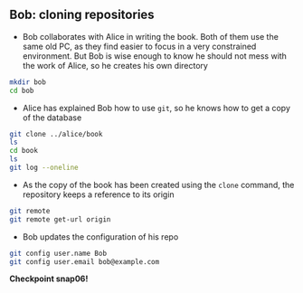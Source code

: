 ## Bob: cloning repositories

* Bob collaborates with Alice in writing the book. Both of them use the same old PC, as they find easier to focus in a very constrained environment. But Bob is wise enough to know he should not mess with the work of Alice, so he creates his own directory

```bash
mkdir bob
cd bob
```

* Alice has explained Bob how to use `git`, so he knows how to get a copy of the database

```bash
git clone ../alice/book
ls
cd book
ls
git log --oneline
```

* As the copy of the book has been created using the `clone` command, the repository keeps a reference to its origin

```bash
git remote
git remote get-url origin
```

* Bob updates the configuration of his repo

```bash
git config user.name Bob
git config user.email bob@example.com
```

**Checkpoint snap06!**
